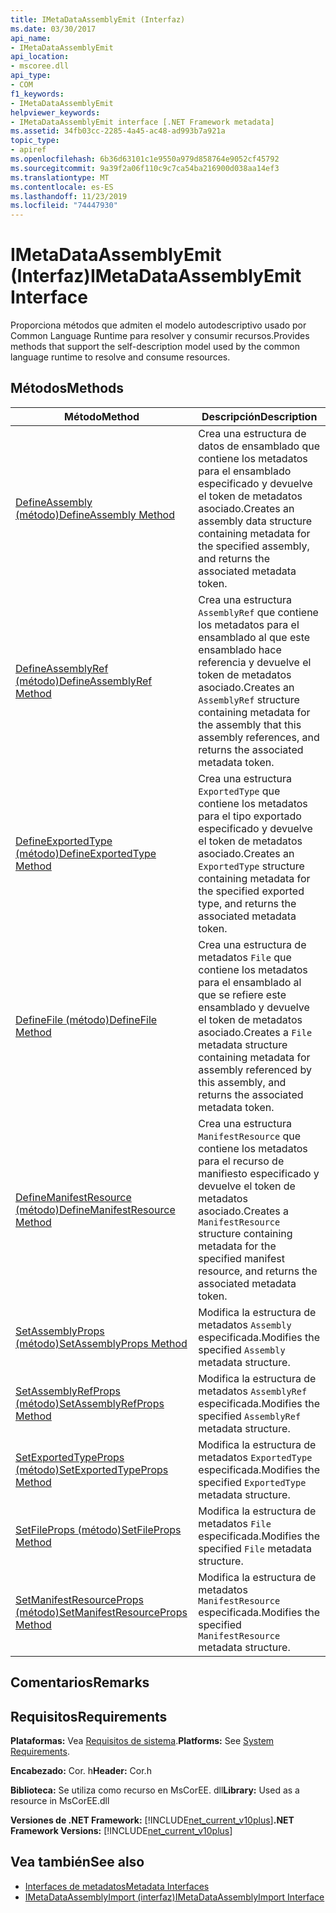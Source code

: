 ```yaml
---
title: IMetaDataAssemblyEmit (Interfaz)
ms.date: 03/30/2017
api_name:
- IMetaDataAssemblyEmit
api_location:
- mscoree.dll
api_type:
- COM
f1_keywords:
- IMetaDataAssemblyEmit
helpviewer_keywords:
- IMetaDataAssemblyEmit interface [.NET Framework metadata]
ms.assetid: 34fb03cc-2285-4a45-ac48-ad993b7a921a
topic_type:
- apiref
ms.openlocfilehash: 6b36d63101c1e9550a979d858764e9052cf45792
ms.sourcegitcommit: 9a39f2a06f110c9c7ca54ba216900d038aa14ef3
ms.translationtype: MT
ms.contentlocale: es-ES
ms.lasthandoff: 11/23/2019
ms.locfileid: "74447930"
---
```

# <a name="imetadataassemblyemit-interface"></a><span data-ttu-id="c95e6-102">IMetaDataAssemblyEmit (Interfaz)</span><span class="sxs-lookup"><span data-stu-id="c95e6-102">IMetaDataAssemblyEmit Interface</span></span>
<span data-ttu-id="c95e6-103">Proporciona métodos que admiten el modelo autodescriptivo usado por Common Language Runtime para resolver y consumir recursos.</span><span class="sxs-lookup"><span data-stu-id="c95e6-103">Provides methods that support the self-description model used by the common language runtime to resolve and consume resources.</span></span>  
  
## <a name="methods"></a><span data-ttu-id="c95e6-104">Métodos</span><span class="sxs-lookup"><span data-stu-id="c95e6-104">Methods</span></span>  
  
|<span data-ttu-id="c95e6-105">Método</span><span class="sxs-lookup"><span data-stu-id="c95e6-105">Method</span></span>|<span data-ttu-id="c95e6-106">Descripción</span><span class="sxs-lookup"><span data-stu-id="c95e6-106">Description</span></span>|  
|------------|-----------------|  
|[<span data-ttu-id="c95e6-107">DefineAssembly (método)</span><span class="sxs-lookup"><span data-stu-id="c95e6-107">DefineAssembly Method</span></span>](../../../../docs/framework/unmanaged-api/metadata/imetadataassemblyemit-defineassembly-method.md)|<span data-ttu-id="c95e6-108">Crea una estructura de datos de ensamblado que contiene los metadatos para el ensamblado especificado y devuelve el token de metadatos asociado.</span><span class="sxs-lookup"><span data-stu-id="c95e6-108">Creates an assembly data structure containing metadata for the specified assembly, and returns the associated metadata token.</span></span>|  
|[<span data-ttu-id="c95e6-109">DefineAssemblyRef (método)</span><span class="sxs-lookup"><span data-stu-id="c95e6-109">DefineAssemblyRef Method</span></span>](../../../../docs/framework/unmanaged-api/metadata/imetadataassemblyemit-defineassemblyref-method.md)|<span data-ttu-id="c95e6-110">Crea una estructura `AssemblyRef` que contiene los metadatos para el ensamblado al que este ensamblado hace referencia y devuelve el token de metadatos asociado.</span><span class="sxs-lookup"><span data-stu-id="c95e6-110">Creates an `AssemblyRef` structure containing metadata for the assembly that this assembly references, and returns the associated metadata token.</span></span>|  
|[<span data-ttu-id="c95e6-111">DefineExportedType (método)</span><span class="sxs-lookup"><span data-stu-id="c95e6-111">DefineExportedType Method</span></span>](../../../../docs/framework/unmanaged-api/metadata/imetadataassemblyemit-defineexportedtype-method.md)|<span data-ttu-id="c95e6-112">Crea una estructura `ExportedType` que contiene los metadatos para el tipo exportado especificado y devuelve el token de metadatos asociado.</span><span class="sxs-lookup"><span data-stu-id="c95e6-112">Creates an `ExportedType` structure containing metadata for the specified exported type, and returns the associated metadata token.</span></span>|  
|[<span data-ttu-id="c95e6-113">DefineFile (método)</span><span class="sxs-lookup"><span data-stu-id="c95e6-113">DefineFile Method</span></span>](../../../../docs/framework/unmanaged-api/metadata/imetadataassemblyemit-definefile-method.md)|<span data-ttu-id="c95e6-114">Crea una estructura de metadatos `File` que contiene los metadatos para el ensamblado al que se refiere este ensamblado y devuelve el token de metadatos asociado.</span><span class="sxs-lookup"><span data-stu-id="c95e6-114">Creates a `File` metadata structure containing metadata for assembly referenced by this assembly, and returns the associated metadata token.</span></span>|  
|[<span data-ttu-id="c95e6-115">DefineManifestResource (método)</span><span class="sxs-lookup"><span data-stu-id="c95e6-115">DefineManifestResource Method</span></span>](../../../../docs/framework/unmanaged-api/metadata/imetadataassemblyemit-definemanifestresource-method.md)|<span data-ttu-id="c95e6-116">Crea una estructura `ManifestResource` que contiene los metadatos para el recurso de manifiesto especificado y devuelve el token de metadatos asociado.</span><span class="sxs-lookup"><span data-stu-id="c95e6-116">Creates a `ManifestResource` structure containing metadata for the specified manifest resource, and returns the associated metadata token.</span></span>|  
|[<span data-ttu-id="c95e6-117">SetAssemblyProps (método)</span><span class="sxs-lookup"><span data-stu-id="c95e6-117">SetAssemblyProps Method</span></span>](../../../../docs/framework/unmanaged-api/metadata/imetadataassemblyemit-setassemblyprops-method.md)|<span data-ttu-id="c95e6-118">Modifica la estructura de metadatos `Assembly` especificada.</span><span class="sxs-lookup"><span data-stu-id="c95e6-118">Modifies the specified `Assembly` metadata structure.</span></span>|  
|[<span data-ttu-id="c95e6-119">SetAssemblyRefProps (método)</span><span class="sxs-lookup"><span data-stu-id="c95e6-119">SetAssemblyRefProps Method</span></span>](../../../../docs/framework/unmanaged-api/metadata/imetadataassemblyemit-setassemblyrefprops-method.md)|<span data-ttu-id="c95e6-120">Modifica la estructura de metadatos `AssemblyRef` especificada.</span><span class="sxs-lookup"><span data-stu-id="c95e6-120">Modifies the specified `AssemblyRef` metadata structure.</span></span>|  
|[<span data-ttu-id="c95e6-121">SetExportedTypeProps (método)</span><span class="sxs-lookup"><span data-stu-id="c95e6-121">SetExportedTypeProps Method</span></span>](../../../../docs/framework/unmanaged-api/metadata/imetadataassemblyemit-setexportedtypeprops-method.md)|<span data-ttu-id="c95e6-122">Modifica la estructura de metadatos `ExportedType` especificada.</span><span class="sxs-lookup"><span data-stu-id="c95e6-122">Modifies the specified `ExportedType` metadata structure.</span></span>|  
|[<span data-ttu-id="c95e6-123">SetFileProps (método)</span><span class="sxs-lookup"><span data-stu-id="c95e6-123">SetFileProps Method</span></span>](../../../../docs/framework/unmanaged-api/metadata/imetadataassemblyemit-setfileprops-method.md)|<span data-ttu-id="c95e6-124">Modifica la estructura de metadatos `File` especificada.</span><span class="sxs-lookup"><span data-stu-id="c95e6-124">Modifies the specified `File` metadata structure.</span></span>|  
|[<span data-ttu-id="c95e6-125">SetManifestResourceProps (método)</span><span class="sxs-lookup"><span data-stu-id="c95e6-125">SetManifestResourceProps Method</span></span>](../../../../docs/framework/unmanaged-api/metadata/imetadataassemblyemit-setmanifestresourceprops-method.md)|<span data-ttu-id="c95e6-126">Modifica la estructura de metadatos `ManifestResource` especificada.</span><span class="sxs-lookup"><span data-stu-id="c95e6-126">Modifies the specified `ManifestResource` metadata structure.</span></span>|  
  
## <a name="remarks"></a><span data-ttu-id="c95e6-127">Comentarios</span><span class="sxs-lookup"><span data-stu-id="c95e6-127">Remarks</span></span>  
  
## <a name="requirements"></a><span data-ttu-id="c95e6-128">Requisitos</span><span class="sxs-lookup"><span data-stu-id="c95e6-128">Requirements</span></span>  
 <span data-ttu-id="c95e6-129">**Plataformas:** Vea [Requisitos de sistema](../../../../docs/framework/get-started/system-requirements.md).</span><span class="sxs-lookup"><span data-stu-id="c95e6-129">**Platforms:** See [System Requirements](../../../../docs/framework/get-started/system-requirements.md).</span></span>  
  
 <span data-ttu-id="c95e6-130">**Encabezado:** Cor. h</span><span class="sxs-lookup"><span data-stu-id="c95e6-130">**Header:** Cor.h</span></span>  
  
 <span data-ttu-id="c95e6-131">**Biblioteca:** Se utiliza como recurso en MsCorEE. dll</span><span class="sxs-lookup"><span data-stu-id="c95e6-131">**Library:** Used as a resource in MsCorEE.dll</span></span>  
  
 <span data-ttu-id="c95e6-132">**Versiones de .NET Framework:** [!INCLUDE[net_current_v10plus](../../../../includes/net-current-v10plus-md.md)]</span><span class="sxs-lookup"><span data-stu-id="c95e6-132">**.NET Framework Versions:** [!INCLUDE[net_current_v10plus](../../../../includes/net-current-v10plus-md.md)]</span></span>  
  
## <a name="see-also"></a><span data-ttu-id="c95e6-133">Vea también</span><span class="sxs-lookup"><span data-stu-id="c95e6-133">See also</span></span>

- [<span data-ttu-id="c95e6-134">Interfaces de metadatos</span><span class="sxs-lookup"><span data-stu-id="c95e6-134">Metadata Interfaces</span></span>](../../../../docs/framework/unmanaged-api/metadata/metadata-interfaces.md)
- [<span data-ttu-id="c95e6-135">IMetaDataAssemblyImport (interfaz)</span><span class="sxs-lookup"><span data-stu-id="c95e6-135">IMetaDataAssemblyImport Interface</span></span>](../../../../docs/framework/unmanaged-api/metadata/imetadataassemblyimport-interface.md)
